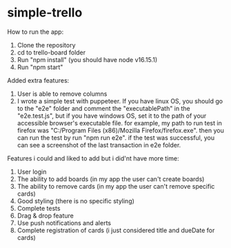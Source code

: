 # simple-trello

How to run the app:

1. Clone the repository
2. cd to trello-board folder
3. Run "npm install" (you should have node v16.15.1)
4. Run "npm start"

Added extra features:

1. User is able to remove columns
2. I wrote a simple test with puppeteer. If you have linux OS, you should go to the "e2e" folder and comment the "executablePath" in the "e2e.test.js", but if you have windows OS, set it to the path of your accessible browser's executable file. for example, my path to run test in firefox was "C:/Program Files (x86)/Mozilla Firefox/firefox.exe". then you can run the test by run "npm run e2e". if the test was successful, you can see a screenshot of the last transaction in e2e folder.

Features i could and liked to add but i did'nt have more time:

1. User login
2. The ability to add boards (in my app the user can't create boards)
3. The ability to remove cards (in my app the user can't remove specific cards)
4. Good styling (there is no specific styling)
5. Complete tests
6. Drag & drop feature
7. Use push notifications and alerts
8. Complete registration of cards (i just considered title and dueDate for cards)
